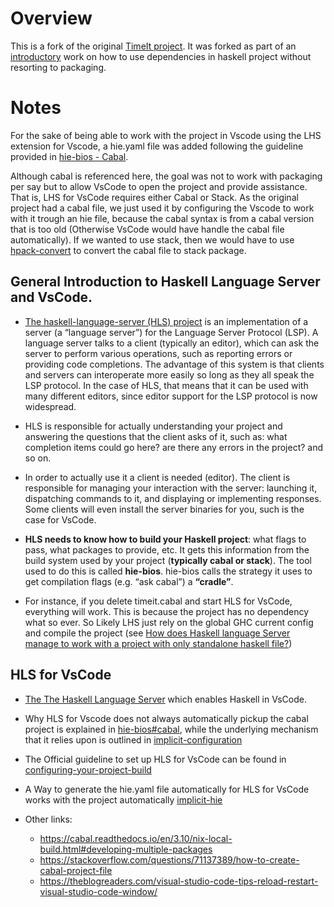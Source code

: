 # Overview

This is a fork of the original [TimeIt project](https://github.com/merijn/timeit). It was forked as part of an [introductory](https://github.com/Maatary/haskell-no-project) work on how to use dependencies in haskell project without resorting to packaging.

# Notes

For the sake of being able to work with the project in Vscode using the LHS extension for Vscode, a hie.yaml file was added following the guideline provided in [hie-bios - Cabal](https://github.com/haskell/hie-bios/blob/master/README.md#cabal). 

Although cabal is referenced here, the goal was not to work with packaging per say but to allow VsCode to open the project and provide assistance. That is, LHS for VsCode requires either Cabal or Stack. As the original project had a cabal file, we just used it by configuring the Vscode to work with it trough an hie file, because the cabal syntax is from a cabal version that is too old (Otherwise VsCode would have handle the cabal file automatically). If we wanted to use stack, then we would have to use [hpack-convert](https://github.com/yamadapc/hpack-convert) to convert the cabal file to stack package.


## General Introduction to Haskell Language Server and VsCode.

- [The haskell-language-server (HLS) project](https://haskell-language-server.readthedocs.io/en/latest/what-is-hls.html) is an implementation of a server (a “language server”) for the Language Server Protocol (LSP). A language server talks to a client (typically an editor), which can ask the server to perform various operations, such as reporting errors or providing code completions. The advantage of this system is that clients and servers can interoperate more easily so long as they all speak the LSP protocol. In the case of HLS, that means that it can be used with many different editors, since editor support for the LSP protocol is now widespread.

- HLS is responsible for actually understanding your project and answering the questions that the client asks of it, such as: what completion items could go here? are there any errors in the project? and so on. 

- In order to actually use it a client is needed (editor). The client is responsible for managing your interaction with the server: launching it, dispatching commands to it, and displaying or implementing responses. Some clients will even install the server binaries for you, such is the case for VsCode.
  
- **HLS needs to know how to build your Haskell project**: what flags to pass, what packages to provide, etc. It gets this information from the build system used by your project (**typically cabal or stack**). The tool used to do this is called **hie-bios**. hie-bios calls the strategy it uses to get compilation flags (e.g. “ask cabal”) a **“cradle”**.
  

- For instance, if you delete timeit.cabal and start HLS for VsCode, everything will work. This is because the project has no dependency what so ever. So Likely LHS just rely on the global GHC current config and compile the project (see [How does Haskell language Server manage to work with a project with only standalone haskell file?](https://stackoverflow.com/questions/76039680/how-does-haskell-language-server-manage-to-work-with-a-project-with-only-standal?noredirect=1#comment134108822_76039680))

## HLS for VsCode

- [The The Haskell Language Server](https://haskell-language-server.readthedocs.io/en/latest/) which enables Haskell in VsCode.

- Why HLS for Vscode does not always automatically pickup the cabal project is explained in [hie-bios#cabal](https://github.com/haskell/hie-bios#cabal), while the underlying mechanism that it relies upon is outlined in [implicit-configuration](https://github.com/haskell/hie-bios#implicit-configuration)
  
- The Official guideline to set up HLS for VsCode can be found in [configuring-your-project-build](https://haskell-language-server.readthedocs.io/en/latest/configuration.html#configuring-your-project-build)
  
- A Way to generate the hie.yaml file automatically for HLS for VsCode works with the project automatically [implicit-hie](https://github.com/Avi-D-coder/implicit-hie)

- Other links:

  - https://cabal.readthedocs.io/en/3.10/nix-local-build.html#developing-multiple-packages
  - https://stackoverflow.com/questions/71137389/how-to-create-cabal-project-file
  - https://theblogreaders.com/visual-studio-code-tips-reload-restart-visual-studio-code-window/
